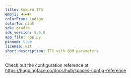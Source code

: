 ```yaml
---
title: Kokoro TTS
emoji: 🔊❤️🔊
colorFrom: indigo
colorTo: pink
sdk: gradio
sdk_version: 5.6.0
app_file: app.py
pinned: true
license: mit
short_description: TTS with 80M parameters
---
```


Check out the configuration reference at https://huggingface.co/docs/hub/spaces-config-reference